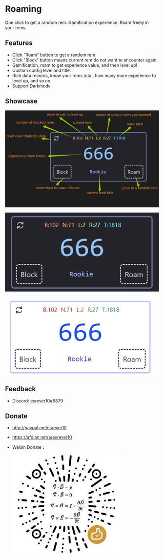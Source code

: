 # Roaming

One click to get a random rem. Gamification experience. Roam freely in your rems.

## Features

- Click "Roam" button to get a random rem.
- Click "Block" button means current rem do not want to encounter again.
- Gamification, roam to get experience value, and then level up!
- Custom config level and title.
- Rich data records, know your rems total, how many more experience to level up, and so on.
- Support Darkmode

## Showcase

![](https://raw.githubusercontent.com/esrever10/remnote-plugin-roaming/main/images/explain.png)

![](https://raw.githubusercontent.com/esrever10/remnote-plugin-roaming/main/images/dark.png)

![](https://raw.githubusercontent.com/esrever10/remnote-plugin-roaming/main/images/light.png)

## Feedback

- Discord: esrever10#6879

## Donate

- http://paypal.me/esrever10
- https://afdian.net/a/esrever10
- Weixin Donate：
  
  ![](https://raw.githubusercontent.com/esrever10/remnote-plugin-texthook/main/images/weixin.jpg)
